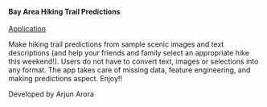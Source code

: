 **Bay Area Hiking Trail Predictions** <br> <br> [Application](https://share.streamlit.io/iveksl2/streamlit_apps/visual_ai_drag_and_drop_app/visual_ai_drag_and_drop_app.py) 

Make hiking trail predictions from sample scenic images and text descriptions (and help your friends and family select an appropriate hike this weekend!). Users do not have to convert text, images or selections into any format. The app takes care of missing data, feature engineering, and making predictions aspect. Enjoy!!

Developed by Arjun Arora
